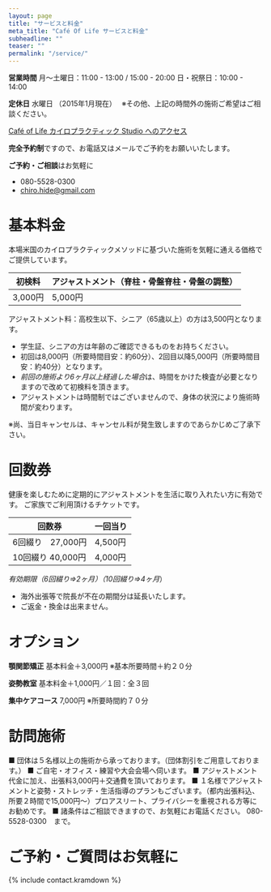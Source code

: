 ```yaml
---
layout: page
title: "サービスと料金"
meta_title: "Café Of Life サービスと料金"
subheadline: ""
teaser: ""
permalink: "/service/"
---
```

**営業時間**
月〜土曜日：11:00 - 13:00 / 15:00 - 20:00
日・祝祭日：10:00 - 14:00

**定休日**
水曜日
（2015年1月現在）　
※その他、上記の時間外の施術ご希望はご相談ください。

[Café of Life カイロプラクティック Studio へのアクセス](/access/)

**完全予約制**ですので、お電話又はメールでご予約をお願いいたします。

**ご予約・ご相談**はお気軽に
- 080-5528-0300
- <chiro.hide@gmail.com>

基本料金
=============================

本場米国のカイロプラクティックメソッドに基づいた施術を気軽に通える価格でご提供しています。

| 初検料  | アジャストメント（脊柱・骨盤脊柱・骨盤の調整）|
|---------|-----------------------------------------------|
| 3,000円 | 5,000円                                       |


アジャストメント料：高校生以下、シニア（65歳以上）の方は3,500円となります。

- 学生証、シニアの方は年齢のご確認できるものをお持ちください。
- 初回は8,000円（所要時間目安：約60分）、2回目以降5,000円（所要時間目安：約40分）となります。
- *前回の施術より6ヶ月以上経過した場合*は、時間をかけた検査が必要となりますので改めて初検料を頂きます。
- アジャストメントは時間制ではございませんので、身体の状況により施術時間が変わります。

※尚、当日キャンセルは、キャンセル料が発生致しますのであらかじめご了承下さい。  

回数券
=============================

健康を楽しむために定期的にアジャストメントを生活に取り入れたい方に有効です。
ご家族でご利用頂けるチケットです。

| 回数券            | 一回当り |
|-------------------|----------|
| 6回綴り　27,000円 | 4,500円  |
| 10回綴り 40,000円 | 4,000円  |

*有効期限（6回綴り⇒2ヶ月）（10回綴り⇒4ヶ月*）
- 海外出張等で院長が不在の期間分は延長いたします。
- ご返金・換金は出来ません。

オプション
=============================

**顎関節矯正** 基本料金＋3,000円
※基本所要時間＋約２０分

**姿勢教室** 基本料金＋1,000円／１回：全３回

**集中ケアコース** 7,000円
※所要時間約７０分

訪問施術
=============================

■ 団体は５名様以上の施術から承っております。（団体割引をご用意しております。）
■ ご自宅・オフィス・練習や大会会場へ伺います。
■ アジャストメント代金に加え、出張料3,000円＋交通費を頂いております。
■ １名様でアジャストメントと姿勢・ストレッチ・生活指導のプランもございます。（都内出張料込、所要２時間で15,000円～）プロアスリート、プライバシーを重視される方等にお勧めです。
■ 諸条件はご相談できますので、お気軽にお電話ください。
080-5528-0300　まで。

ご予約・ご質問はお気軽に
=============================

{% include contact.kramdown %}
